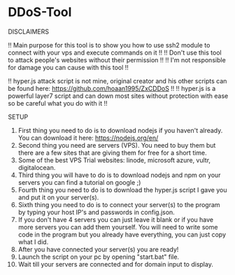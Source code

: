 # DDoS-Tool

DISCLAIMERS

!! Main purpose for this tool is to show you how to use ssh2 module to connect with your vps and execute commands on it !!
!! Don't use this tool to attack people's websites without their permission !! 
!! I'm not responsible for damage you can cause with this tool !! 

!! hyper.js attack script is not mine, original creator and his other scripts can be found here: https://github.com/hoaan1995/ZxCDDoS !!
!! hyper.js is a powerful layer7 script and can down most sites without protection with ease so be careful what you do with it !!

SETUP

1. First thing you need to do is to download nodejs if you haven't already. You can download it here: https://nodejs.org/en/
2. Second thing you need are servers (VPS). You need to buy them but there are a few sites that are giving them for free for a short time.
3. Some of the best VPS Trial websites: linode, microsoft azure, vultr, digitalocean.
4. Third thing you will have to do is to download nodejs and npm on your servers you can find a tutorial on google ;)
5. Fourth thing you need to do is to download the hyper.js script I gave you and put it on your server(s).
6. Sixth thing you need to do is to connect your server(s) to the program by typing your host IP's and passwords in config.json.
7. If you don't have 4 servers you can just leave it blank or if you have more servers you can add them yourself. You will need to write some code in the program but you already have everything, you can just copy what I did.
8. After you have connected your server(s) you are ready!
9. Launch the script on your pc by opening "start.bat" file.
10. Wait till your servers are connected and for domain input to display.
